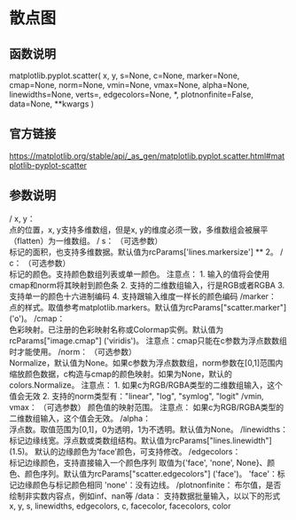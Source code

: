 # **散点图**

## 函数说明
matplotlib.pyplot.scatter(  x, y, s=None, c=None, 
                            marker=None, cmap=None, 
                            norm=None, vmin=None, 
                            vmax=None, alpha=None, 
                            linewidths=None, verts=<deprecated parameter>, 
                            edgecolors=None, *, plotnonfinite=False, data=None, **kwargs )

## 官方链接
https://matplotlib.org/stable/api/_as_gen/matplotlib.pyplot.scatter.html#matplotlib-pyplot-scatter

## 参数说明

/ x, y：         
点的位置，x, y支持多维数组，但是x, y的维度必须一致，多维数组会被展平（flatten）为一维数组。
/ s： （可选参数）            
标记的面积，也支持多维数据。默认值为rcParams['lines.markersize'] ** 2。
/ c： （可选参数）           
标记的颜色。支持颜色数组列表或单一颜色。
注意点：
    1. 输入的值将会使用cmap和norm将其映射到颜色条
    2. 支持的二维数组输入，行是RGB或者RGBA
    3. 支持单一的颜色十六进制编码
    4. 支持跟输入维度一样长的颜色编码
/marker：        
点的样式。取值参考matplotlib.markers。默认值为rcParams["scatter.marker"] ('o')。
/cmap：          
色彩映射。已注册的色彩映射名称或Colormap实例。默认值为rcParams["image.cmap"] ('viridis')。
注意点：cmap只能在c参数为浮点数数组时才能使用。
/norm： （可选参数）          
Normalize，默认值为None。如果c参数为浮点数数组，norm参数在[0,1]范围内缩放颜色数据，c构造与cmap的颜色映射。如果为None，默认的colors.Normalize。
注意点：
    1. 如果c为RGB/RGBA类型的二维数组输入，这个值会无效
    2. 支持的norm类型有："linear", "log", "symlog", "logit"
/vmin, vmax： （可选参数） 
颜色值的映射范围。
注意点：
    如果c为RGB/RGBA类型的二维数组输入，这个值会无效。
/alpha：         
浮点数。取值范围为[0,1]，0为透明，1为不透明。默认值为None。
/linewidths：    
标记边缘线宽。浮点数或类数组结构。默认值为rcParams["lines.linewidth"] (1.5)。
默认的边缘颜色为‘face’颜色，可支持修改。
/edgecolors：    
标记边缘颜色，支持直接输入一个颜色序列
取值为{'face', 'none', None}、颜色、颜色序列。默认值为rcParams["scatter.edgecolors"] ('face')。
                 'face'：标记边缘颜色与标记颜色相同
                 'none'：没有边线。
/plotnonfinite：
布尔值，是否绘制非实数内容点，例如inf、nan等
/data：
支持数据批量输入，以以下的形式
x, y, s, linewidths, edgecolors, c, facecolor, facecolors, color 

